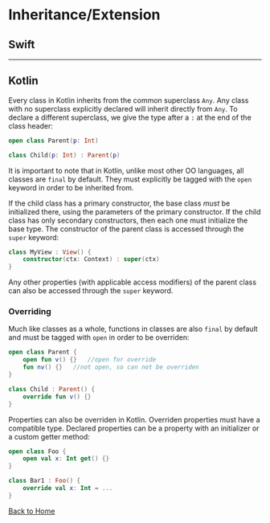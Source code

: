 # Inheritance/Extension

## Swift

---

## Kotlin

Every class in Kotlin inherits from the common superclass `Any`. Any class with no superclass explicitly declared will inherit directly from `Any`. To declare a different superclass, we give the type after a `:` at the end of the class header:

```kotlin
open class Parent(p: Int)

class Child(p: Int) : Parent(p)
```

It is important to note that in Kotlin, unlike most other OO languages, all classes are `final` by default. They must explicitly be tagged with the `open` keyword in order to be inherited from.

If the child class has a primary constructor, the base class _must_ be initialized there, using the parameters of the primary constructor. If the child class has only secondary constructors, then each one must initialize the base type. The constructor of the parent class is accessed through the `super` keyword:

```kotlin
class MyView : View() {
    constructor(ctx: Context) : super(ctx)
}
```

Any other properties (with applicable access modifiers) of the parent class can also be accessed through the `super` keyword.

### Overriding

Much like classes as a whole, functions in classes are also `final` by default and must be tagged with `open` in order to be overriden:

```kotlin
open class Parent {
    open fun v() {}   //open for override
    fun nv() {}   //not open, so can not be overriden
}

class Child : Parent() {
    override fun v() {}
}
```

Properties can also be overriden in Kotlin. Overriden properties must have a compatible type. Declared properties can be a property with an initializer or a custom getter method:

```kotlin
open class Foo {
    open val x: Int get() {}
}

class Bar1 : Foo() {
    override val x: Int = ...
}
```

[Back to Home](../README.md)
